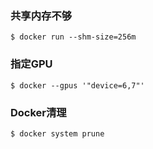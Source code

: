 ### 共享内存不够
```
$ docker run --shm-size=256m
```

### 指定GPU

```
$ docker --gpus '"device=6,7"'
```

### Docker清理
```
$ docker system prune
```

